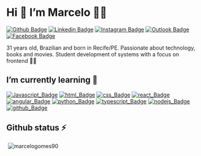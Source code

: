# Hi 👋 I’m Marcelo :man_student:

[![Github Badge](https://img.shields.io/badge/-Github-000?style=flat-square&logo=Github&logoColor=white)](https://github.com/marcelogomes90) [![Linkedin Badge](https://img.shields.io/badge/-LinkedIn-blue?style=flat-square&logo=Linkedin&logoColor=white)](https://www.linkedin.com/in/marcelogomes90/) [![Instagram Badge](https://img.shields.io/badge/Instagram-E4405F?style=flat-square&logo=instagram&logoColor=white)](https://www.instagram.com/marcelogomes90/) [![Outlook Badge](https://img.shields.io/badge/Microsoft_Outlook-0078D4?style=flat-square&logo=microsoft-outlook&logoColor=white)](mailto:marcelo.sobrinho@outlook.com) [![Facebook Badge](https://img.shields.io/badge/Facebook-1877F2?style=flat-square&logo=facebook&logoColor=white)](https://www.facebook.com/profile.php?id=100025656512992)<br/>

31 years old, Brazilian and born in Recife/PE. Passionate about technology, books and movies. Student development of systems with a focus on frontend 👨‍💻

## I’m currently learning 🚀

[![Javascript_Badge](https://img.shields.io/badge/JavaScript-323330?style=flat-square&logo=javascript&logoColor=F7DF1E)]() [![html_Badge](https://img.shields.io/badge/HTML5-E34F26?style=flat-square&logo=html5&logoColor=white)]() [![css_Badge](https://img.shields.io/badge/CSS3-1572B6?style=flat-square&logo=css3&logoColor=white)]() [![react_Badge](https://img.shields.io/badge/React-20232A?style=flat-square&logo=react&logoColor=61DAFB)]() [![angular_Badge](https://img.shields.io/badge/Angular-DD0031?style=flat-square&logo=angular&logoColor=white)]() [![python_Badge](https://img.shields.io/badge/Python-FFD43B?style=flat-square&logo=python&logoColor=darkgreen)]() [![typescript_Badge](https://img.shields.io/badge/TypeScript-007ACC?style=flat-square&logo=typescript&logoColor=white)]() [![nodejs_Badge](https://img.shields.io/badge/Node.js-339933?style=flat-square&logo=nodedotjs&logoColor=white)]() [![github_Badge](https://img.shields.io/badge/GitHub-100000?style=flat-square&logo=github&logoColor=white)]()<br/>

## Github status ⚡

<p>&nbsp;<img align="center" src="https://github-readme-stats.vercel.app/api?username=marcelogomes90&show_icons=true&locale=en" alt="marcelogomes90" /></p
